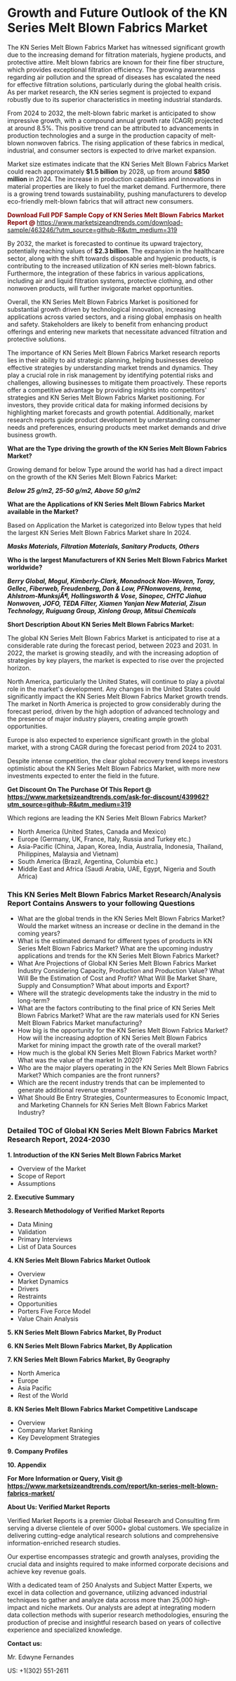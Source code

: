<h1>Growth and Future Outlook of the KN Series Melt Blown Fabrics Market</h1><p>The KN Series Melt Blown Fabrics Market has witnessed significant growth due to the increasing demand for filtration materials, hygiene products, and protective attire. Melt blown fabrics are known for their fine fiber structure, which provides exceptional filtration efficiency. The growing awareness regarding air pollution and the spread of diseases has escalated the need for effective filtration solutions, particularly during the global health crisis. As per market research, the KN series segment is projected to expand robustly due to its superior characteristics in meeting industrial standards.</p><p>From 2024 to 2032, the melt-blown fabric market is anticipated to show impressive growth, with a compound annual growth rate (CAGR) projected at around 8.5%. This positive trend can be attributed to advancements in production technologies and a surge in the production capacity of melt-blown nonwoven fabrics. The rising application of these fabrics in medical, industrial, and consumer sectors is expected to drive market expansion. </p><p>Market size estimates indicate that the KN Series Melt Blown Fabrics Market could reach approximately <strong>$1.5 billion</strong> by 2028, up from around <strong>$850 million</strong> in 2024. The increase in production capabilities and innovations in material properties are likely to fuel the market demand. Furthermore, there is a growing trend towards sustainability, pushing manufacturers to develop eco-friendly melt-blown fabrics that will attract new consumers.</p><p><strong><span style="color: #800000;">Download Full PDF Sample Copy of KN Series Melt Blown Fabrics Market Report @</span>&nbsp;</strong><a href="https://www.marketsizeandtrends.com/download-sample/463246/?utm_source=github-R&amp;utm_medium=319">https://www.marketsizeandtrends.com/download-sample/463246/?utm_source=github-R&amp;utm_medium=319</a></p><p>By 2032, the market is forecasted to continue its upward trajectory, potentially reaching values of <strong>$2.3 billion</strong>. The expansion in the healthcare sector, along with the shift towards disposable and hygienic products, is contributing to the increased utilization of KN series melt-blown fabrics. Furthermore, the integration of these fabrics in various applications, including air and liquid filtration systems, protective clothing, and other nonwoven products, will further invigorate market opportunities.</p><p>Overall, the KN Series Melt Blown Fabrics Market is positioned for substantial growth driven by technological innovation, increasing applications across varied sectors, and a rising global emphasis on health and safety. Stakeholders are likely to benefit from enhancing product offerings and entering new markets that necessitate advanced filtration and protective solutions.</p></p><p>The importance of&nbsp;KN Series Melt Blown Fabrics Market research reports lies in their ability to aid strategic planning, helping businesses develop effective strategies by understanding market trends and dynamics. They play a crucial role in risk management by identifying potential risks and challenges, allowing businesses to mitigate them proactively. These reports offer a competitive advantage by providing insights into competitors' strategies and KN Series Melt Blown Fabrics Market positioning. For investors, they provide critical data for making informed decisions by highlighting market forecasts and growth potential. Additionally, market research reports guide product development by understanding consumer needs and preferences, ensuring products meet market demands and drive business growth.</p><p><strong>What are the&nbsp;Type driving the growth of the KN Series Melt Blown Fabrics Market?</strong></p><p id="" class="">Growing demand for below Type around the world has had a direct impact on the growth of the KN Series Melt Blown Fabrics Market:</p><em><strong>Below 25 g/m2, 25-50 g/m2, Above 50 g/m2</strong></em></p><strong>What are the&nbsp;Applications&nbsp;of KN Series Melt Blown Fabrics Market available in the Market?</strong></p><p id="" class="">Based on Application the Market is categorized into Below types that held the largest KN Series Melt Blown Fabrics Market share In 2024.</p><em><strong>Masks Materials, Filtration Materials, Sanitary Products, Others</strong></em></p><strong>Who is the largest Manufacturers of KN Series Melt Blown Fabrics Market worldwide?</strong></p><p><em><strong>Berry Global, Mogul, Kimberly-Clark, Monadnock Non-Woven, Toray, Gellec, Fiberweb, Freudenberg, Don & Low, PFNonwovens, Irema, Ahlstrom-MunksjÃ¶, Hollingsworth & Vose, Sinopec, CHTC Jiahua Nonwoven, JOFO, TEDA Filter, Xiamen Yanjan New Material, Zisun Technology, Ruiguang Group, Xinlong Group, Mitsui Chemicals</strong></em></p><p id="" class=""><strong>Short Description About KN Series Melt Blown Fabrics Market:</strong></p><p>The global KN Series Melt Blown Fabrics Market is anticipated to rise at a considerable rate during the forecast period, between 2023 and 2031. In 2022, the market is growing steadily, and with the increasing adoption of strategies by key players, the market is expected to rise over the projected horizon.</p><p>North America, particularly the United States, will continue to play a pivotal role in the market's development. Any changes in the United States could significantly impact the KN Series Melt Blown Fabrics Market growth trends. The market in North America is projected to grow considerably during the forecast period, driven by the high adoption of advanced technology and the presence of major industry players, creating ample growth opportunities.</p><p>Europe is also expected to experience significant growth in the global market, with a strong CAGR during the forecast period from 2024 to 2031.</p><p>Despite intense competition, the clear global recovery trend keeps investors optimistic about the KN Series Melt Blown Fabrics Market, with more new investments expected to enter the field in the future.</p><p id="" class=""><strong>Get Discount On The Purchase Of This Report @ <a href="https://www.marketsizeandtrends.com/ask-for-discount/439962?utm_source=github-R&utm_medium=319" target="_blank">https://www.marketsizeandtrends.com/ask-for-discount/439962?utm_source=github-R&utm_medium=319</a></strong></p>Which regions are leading the KN Series Melt Blown Fabrics Market?</p><ul><li>North America (United States, Canada and Mexico)</li><li>Europe (Germany, UK, France, Italy, Russia and Turkey etc.)</li><li>Asia-Pacific (China, Japan, Korea, India, Australia, Indonesia, Thailand, Philippines, Malaysia and Vietnam)</li><li>South America (Brazil, Argentina, Columbia etc.)</li><li>Middle East and Africa (Saudi Arabia, UAE, Egypt, Nigeria and South Africa)</li></ul><h3 id="" class="">This KN Series Melt Blown Fabrics Market Research/Analysis Report Contains Answers to your following Questions</h3><ul><li>What are the global trends in the KN Series Melt Blown Fabrics Market? Would the market witness an increase or decline in the demand in the coming years?</li><li>What is the estimated demand for different types of products in KN Series Melt Blown Fabrics Market? What are the upcoming industry applications and trends for the KN Series Melt Blown Fabrics Market?</li><li>What Are Projections of Global KN Series Melt Blown Fabrics Market Industry Considering Capacity, Production and Production Value? What Will Be the Estimation of Cost and Profit? What Will Be Market Share, Supply and Consumption? What about imports and Export?</li><li>Where will the strategic developments take the industry in the mid to long-term?</li><li>What are the factors contributing to the final price of KN Series Melt Blown Fabrics Market? What are the raw materials used for KN Series Melt Blown Fabrics Market manufacturing?</li><li>How big is the opportunity for the KN Series Melt Blown Fabrics Market? How will the increasing adoption of KN Series Melt Blown Fabrics Market for mining impact the growth rate of the overall market?</li><li>How much is the global KN Series Melt Blown Fabrics Market worth? What was the value of the market In 2020?</li><li>Who are the major players operating in the KN Series Melt Blown Fabrics Market? Which companies are the front runners?</li><li>Which are the recent industry trends that can be implemented to generate additional revenue streams?</li><li>What Should Be Entry Strategies, Countermeasures to Economic Impact, and Marketing Channels for KN Series Melt Blown Fabrics Market Industry?</li></ul><h3 id="" class="">Detailed TOC of Global KN Series Melt Blown Fabrics Market Research Report, 2024-2030</h3><p id="" class=""><strong>1. Introduction of the KN Series Melt Blown Fabrics Market</strong></p><ul><li>Overview of the Market</li><li>Scope of Report</li><li>Assumptions</li></ul><p id="" class=""><strong>2. Executive Summary</strong></p><p id="" class=""><strong>3. Research Methodology of Verified Market Reports</strong></p><ul><li>Data Mining</li><li>Validation</li><li>Primary Interviews</li><li>List of Data Sources</li></ul><p id="" class=""><strong>4. KN Series Melt Blown Fabrics Market Outlook</strong></p><ul><li>Overview</li><li>Market Dynamics</li><li>Drivers</li><li>Restraints</li><li>Opportunities</li><li>Porters Five Force Model</li><li>Value Chain Analysis</li></ul><p id="" class=""><strong>5. KN Series Melt Blown Fabrics Market, By Product</strong></p><p id="" class=""><strong>6. KN Series Melt Blown Fabrics Market, By Application</strong></p><p id="" class=""><strong>7. KN Series Melt Blown Fabrics Market, By Geography</strong></p><ul><li>North America</li><li>Europe</li><li>Asia Pacific</li><li>Rest of the World</li></ul><p id="" class=""><strong>8. KN Series Melt Blown Fabrics Market Competitive Landscape</strong></p><ul><li>Overview</li><li>Company Market Ranking</li><li>Key Development Strategies</li></ul><p id="" class=""><strong>9. Company Profiles</strong></p><p id="" class=""><strong>10. Appendix</strong></p><p id="" class=""><strong>For More Information or Query, Visit @ <a href="https://www.marketsizeandtrends.com/report/kn-series-melt-blown-fabrics-market/" target="_blank">https://www.marketsizeandtrends.com/report/kn-series-melt-blown-fabrics-market/</a></strong></p><p id="" class=""><strong>About Us: Verified Market Reports</strong></p><p id="" class="">Verified Market Reports is a premier Global Research and Consulting firm serving a diverse clientele of over 5000+ global customers. We specialize in delivering cutting-edge analytical research solutions and comprehensive information-enriched research studies.</p><p id="" class="">Our expertise encompasses strategic and growth analyses, providing the crucial data and insights required to make informed corporate decisions and achieve key revenue goals.</p><p id="" class="">With a dedicated team of 250 Analysts and Subject Matter Experts, we excel in data collection and governance, utilizing advanced industrial techniques to gather and analyze data across more than 25,000 high-impact and niche markets. Our analysts are adept at integrating modern data collection methods with superior research methodologies, ensuring the production of precise and insightful research based on years of collective experience and specialized knowledge.</p><p id="" class=""><strong>Contact us:</strong></p><p id="" class="">Mr. Edwyne Fernandes</p><p id="" class="">US: +1(302) 551-2611</p>